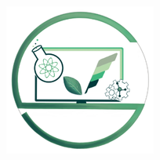 <div style="display: flex; justify-content: center; align-items: center; height: 100vh;">
    <img src="icon.png" alt="Q-VS Icon" style="width: 300px; height: 300px; object-fit: cover;">
</div>

![GitHub release (latest by date)](https://img.shields.io/github/v/release/Arifmaulanaazis/QVS)
![GitHub Release Date](https://img.shields.io/github/release-date/Arifmaulanaazis/QVS)
![GitHub last commit](https://img.shields.io/github/last-commit/Arifmaulanaazis/QVS)
![GitHub All Releases](https://img.shields.io/github/downloads/Arifmaulanaazis/QVS/total)

Q-VS is a powerful software application designed to determine the affinity of a specific receptor with multiple ligands simultaneously. Leveraging the robust capabilities of **AutoDock Vina V1.2.3** and **V1.1.2** as the backend engines, this application offers a streamlined solution for researchers in computational chemistry and drug discovery.

Developed using PyQt5 in the Python language, Q-VS provides an intuitive graphical user interface that makes complex molecular docking tasks more accessible. In addition to docking capabilities, Q-VS also includes specialized modules for secondary metabolite searches, ADMET predictions, ligand preparation, and molecular dynamics simulations.

## Features

- **Multi-Ligand Docking**: Simultaneously evaluate the binding affinity of numerous ligands to a specific receptor.
- **Metabolib**: Search for secondary metabolite databases and predict ADMET properties using compound similarity fingerprints. Users can search by plant Latin name, CID, or secondary metabolite name and export results to Excel.
- **Smiles2Structure**: Prepare ligands by converting SMILES strings to various file formats (PDB, PDBQT, SDF, MOL, MOL2) and generate 2D structural images. Users can customize minimization methods (MMFF94 or UFF) and set parameters like energy, conformer count, and maximum repetition.
- **Molecular Dynamic**: Run molecular dynamics simulations using Gromacs 2021.5, which is built for Windows. This feature integrates with CHARMM-GUI for preparation, allowing users to easily run MD simulations by providing the prepared files.
- **Integration with AutoDock Vina**: Supports both V1.2.3 and V1.1.2 versions for flexible docking simulations.
- **User-Friendly Interface**: Built with PyQt5, offering a modern and intuitive user experience.
- **Data Analysis and Visualization**: Includes tools for analyzing docking results and visualizing molecular interactions.
- **Report Generation**: Automatically generate detailed reports of docking results in various formats.

## Requirements

Before running the application, ensure you have the following Python packages installed:

- `PyQt5`
- `PyQtWebEngine`
- `psutil`
- `openpyxl`
- `pyqtgraph`
- `tabulate`
- `pymol-open-source`
- `pandas`
- `python-docx`
- `svglib`
- `reportlab`
- `numpy`
- `dask`
- `matplotlib`
- `rdkit-pypi`
- `MGLTools`
- `pywin32`
- `qfluentwidgets`
- `qframelesswindow`

## Installation

To install the required dependencies, use the following command:

```bash
pip install -r requirements.txt
```

## Setup

**Clone the Repository**

Clone this repository to your local machine using:

```bash
git clone https://github.com/Arifmaulanaazis/QVS.git
cd QVS
```


## Usage

To start the application, execute the `main.py` file:

```bash
python main.py
```

### Workflow

1. **Virtual Screening**  
   a. **Load Receptor and Ligands**  
      Import the receptor structure and a list of ligand structures you wish to screen.  
   b. **Select AutoDock Vina Version**  
      Choose between V1.2.3 or V1.1.2 for the docking process.  
   c. **Configure Docking Parameters**  
      Adjust parameters such as grid box size, exhaustiveness, and number of modes if necessary.  
   d. **Run Screening**  
      Initiate the screening process and monitor progress through the application's interface.  
   e. **Analyze Results**  
      Review docking scores, visualize binding poses, and export results for further analysis.  

2. **Metabolib**  
   a. **Search Database**  
      Input the plant Latin name, CID, or secondary metabolite name to search the database.  
   b. **Select Metabolite**  
      Choose a metabolite from the search results to view its details.  
   c. **ADMET Prediction**  
      Click on the selected metabolite to open a new window displaying ADMET data. Export search results to Excel if needed.  

3. **Smiles2Structure**  
   a. **Load SMILES List**  
      Select an Excel file containing the list of SMILES strings for the ligands you wish to prepare.  
   b. **Set Output Options**  
      Choose the output file formats (PDB, PDBQT, SDF, MOL, MOL2) and customization options like minimization method, energy, conformer count, and maximum repetition.  
   c. **Generate Structures**  
      Run the preparation process to generate 3D structures and 2D images, and optionally export the images to a Word document.  

4. **Molecular Dynamic**  
   a. **Prepare Input Files**  
      Use CHARMM-GUI or another third-party software to prepare the molecular dynamics simulation files.  
   b. **Load Prepared Files**  
      Input the folder/path containing the prepared files into the Molecular Dynamic menu of Q-VS.  
   c. **Run Simulation**  
      Start the molecular dynamics simulation using Gromacs 2021.5, and monitor progress until completion.  

## Contributing

We welcome contributions from the community! If you'd like to contribute, please follow these steps:

1. Fork the repository.
2. Create a new branch (`git checkout -b feature-branch`).
3. Commit your changes (`git commit -am 'Add new feature'`).
4. Push to the branch (`git push origin feature-branch`).
5. Open a pull request.

## License

This project is licensed under the MIT License. See the [LICENSE](LICENSE) file for details.

## Contact

For any questions or inquiries, please contact [Arif Maulana Azis](mailto:titandigitalsoft@gmail.com).

## Citation

If you use Q-VS in your research, please cite the following:

```bash
Dr.Dra. Azminah M.Si., Arif Maulana Azis, S.Farm., Tegar Achsendo Yuniarta, S.Farm., M.Si, Dr.rer.nat. apt. Ratih. Q-VS V1.0.1. Surabaya, 2023.
```
